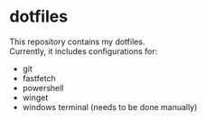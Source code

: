 # dotfiles

This repository contains my dotfiles.  
Currently, it includes configurations for:
- git
- fastfetch
- powershell
- winget
- windows terminal (needs to be done manually)